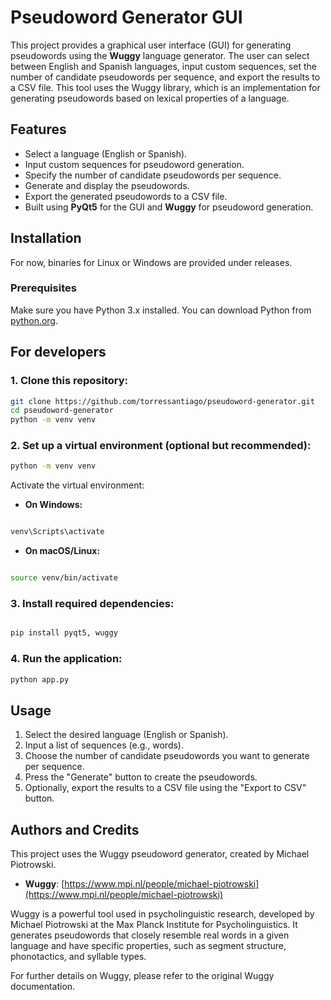 # Pseudoword Generator GUI

This project provides a graphical user interface (GUI) for generating pseudowords using the **Wuggy** language generator. The user can select between English and Spanish languages, input custom sequences, set the number of candidate pseudowords per sequence, and export the results to a CSV file. This tool uses the Wuggy library, which is an implementation for generating pseudowords based on lexical properties of a language.

## Features

- Select a language (English or Spanish).
- Input custom sequences for pseudoword generation.
- Specify the number of candidate pseudowords per sequence.
- Generate and display the pseudowords.
- Export the generated pseudowords to a CSV file.
- Built using **PyQt5** for the GUI and **Wuggy** for pseudoword generation.

## Installation

For now, binaries for Linux or Windows are provided under releases.

### Prerequisites

Make sure you have Python 3.x installed. You can download Python from [python.org](https://www.python.org/).

## For developers
### 1. Clone this repository:

```bash
git clone https://github.com/torressantiago/pseudoword-generator.git
cd pseudoword-generator
python -m venv venv
```
### 2. Set up a virtual environment (optional but recommended):
```bash
python -m venv venv
```
Activate the virtual environment:
* **On Windows:**

```bash

venv\Scripts\activate
```
* **On macOS/Linux:**

```bash

source venv/bin/activate
```
### 3. Install required dependencies:
```bash

pip install pyqt5, wuggy
```
### 4. Run the application:
```bash
python app.py
```

## Usage
1. Select the desired language (English or Spanish).
2. Input a list of sequences (e.g., words).
3. Choose the number of candidate pseudowords you want to generate per sequence.
4. Press the "Generate" button to create the pseudowords.
5. Optionally, export the results to a CSV file using the "Export to CSV" button.

## Authors and Credits
This project uses the Wuggy pseudoword generator, created by Michael Piotrowski.

- **Wuggy**: [https://www.mpi.nl/people/michael-piotrowski](https://www.mpi.nl/people/michael-piotrowski)

Wuggy is a powerful tool used in psycholinguistic research, developed by Michael Piotrowski at the Max Planck Institute for Psycholinguistics. It generates pseudowords that closely resemble real words in a given language and have specific properties, such as segment structure, phonotactics, and syllable types.

For further details on Wuggy, please refer to the original Wuggy documentation.
